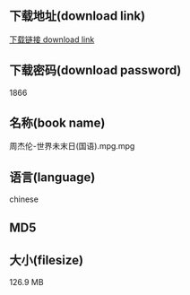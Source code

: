 ## 下载地址(download link)
[下载链接 download link](https://voluble-croquembouche-d321dc.netlify.app/?s=%E5%91%A8%E6%9D%B0%E4%BC%A6-%E4%B8%96%E7%95%8C%E6%9C%AA%E6%9C%AB%E6%97%A5%28%E5%9B%BD%E8%AF%AD%29.mpg)

## 下载密码(download password)
1866

## 名称(book name)
周杰伦-世界未末日(国语).mpg.mpg

## 语言(language)
chinese

## MD5


## 大小(filesize)
126.9 MB
